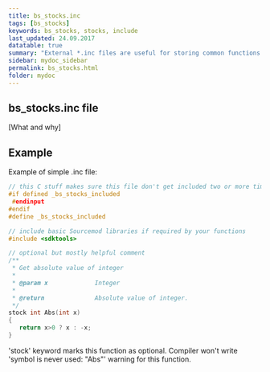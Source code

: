 ```yaml
---
title: bs_stocks.inc
tags: [bs_stocks]
keywords: bs_stocks, stocks, include
last_updated: 24.09.2017
datatable: true
summary: "External *.inc files are useful for storing common functions and simplifying plugin's code"
sidebar: mydoc_sidebar
permalink: bs_stocks.html
folder: mydoc
---
```


## bs_stocks.inc file

[What and why]

## Example

Example of simple .inc file:

```c
// this C stuff makes sure this file don't get included two or more times
#if defined _bs_stocks_included
 #endinput
#endif
#define _bs_stocks_included

// include basic Sourcemod libraries if required by your functions
#include <sdktools>

// optional but mostly helpful comment
/**
 * Get absolute value of integer
 *
 * @param x				Integer
 *
 * @return				Absolute value of integer. 
 */
stock int Abs(int x)
{
   return x>0 ? x : -x;
}
```

'stock' keyword marks this function as optional. Compiler won't write 'symbol is never used: "Abs"' warning for this function.